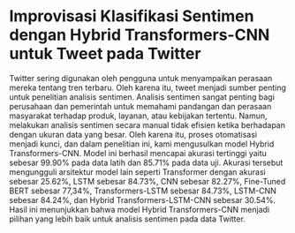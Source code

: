 # Improvisasi Klasifikasi Sentimen dengan Hybrid Transformers-CNN untuk Tweet pada Twitter
Twitter sering digunakan oleh pengguna untuk menyampaikan perasaan mereka tentang tren terbaru. Oleh karena itu, tweet menjadi sumber penting untuk penelitian analisis sentimen. Analisis sentimen sangat penting bagi perusahaan dan pemerintah untuk memahami pandangan dan perasaan masyarakat terhadap produk, layanan, atau kebijakan tertentu. Namun, melakukan analisis sentimen secara manual tidak efisien ketika berhadapan dengan ukuran data yang besar. Oleh karena itu, proses otomatisasi menjadi kunci, dan dalam penelitian ini, kami mengusulkan model Hybrid Transformers-CNN. Model ini berhasil mencapai akurasi tertinggi yaitu sebesar 99.90% pada data latih dan 85.71% pada data uji. Akurasi tersebut mengungguli arsitektur model lain seperti Transformer dengan akurasi sebesar 25.62%, LSTM sebesar 84.73%, CNN sebesar 82.27%, Fine-Tuned BERT sebesar 77,34%, Transformers-LSTM sebesar 84.73%, LSTM-CNN sebesar 84.24%, dan Hybrid Transformers-LSTM-CNN sebesar 30.54%. Hasil ini menunjukkan bahwa model Hybrid Transformers-CNN menjadi pilihan yang lebih baik untuk analisis sentimen pada data Twitter.
